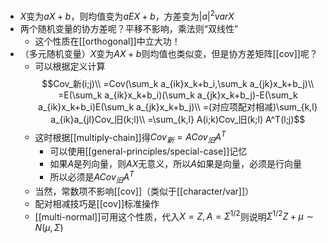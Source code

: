 - $X$变为$aX+b$，则均值变为$aEX+b$，方差变为$|a|^2varX$
- 两个随机变量的协方差呢？平移不影响，乘法则“双线性”
  - 这个性质在[[orthogonal]]中立大功！
- （多元随机变量）$X$变为$AX+b$则均值也类似变，但是协方差矩阵[[cov]]呢？
  - 可以根据定义计算
   $$Cov_新(i;j)\\
   =Cov(\sum_k a_{ik}x_k+b_i,\sum_k a_{jk}x_k+b_j)\\
   =E(\sum_k a_{ik}x_k+b_i)(\sum_k a_{jk}x_k+b_j)-E(\sum_k a_{ik}x_k+b_i)E(\sum_k a_{jk}x_k+b_j)\\
   =(对应项配对相减)\sum_{k,l} a_{ik}a_{jl}Cov_旧(k;l)\\
   =\sum_{k,l} A(i;k)Cov_旧(k;l) A^T(l;j)$$
  - 这时根据[[multiply-chain]]得$Cov_新 = ACov_旧 A^T$
    - 可以使用[[general-principles/special-case]]记忆
    - 如果$A$是列向量，则$AX$无意义，所以$A$如果是向量，必须是行向量
    - 所以必须是$ACov_旧 A^T$
  - 当然，常数项不影响[[cov]]（类似于[[character/var]]）
  - 配对相减技巧是[[cov]]标准操作
  - [[multi-normal]]可用这个性质，代入$X=Z,A=\Sigma^{1/2}$则说明$\Sigma^{1/2} Z+\mu\sim N(\mu,\Sigma)$